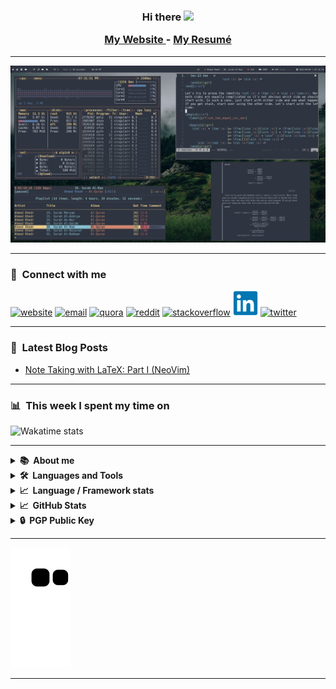 <h3 align='center'>
  Hi there <a href='https://damrah.netlify.app'><img src='https://media.giphy.com/media/hvRJCLFzcasrR4ia7z/giphy.gif' width='5%'></a>

  <a href='https://damrah.netlify.app'>My Website </a> - <a href=''> My Resumé </a>
</h3>

---

<p align='center'>
   <a href='https://github.com/SingularisArt/Singularis' target='_blank'>
      <img src='https://github.com/SingularisArt/Singularis/blob/master/media/main.png?raw=true' alt='dotfiles'/>
   </a>
</p>

---

### 🔗 &nbsp;Connect with me

<a href='https://damrah.netlify.app/contact/' target='_blank'><img src='https://damrah.netlify.app/images/avatar.png' alt='website' width='40' height='40'/></a>
<a href='https://mail.google.com/mail/u/0/#inbox?compose=GTvVlcSGMSwqgnfPPBPVMFHQldPGpSJfVXXdGZgKkQRPRLHPTPWDxGPNzCJhpbFJLFkdLWHnPcBrT' target='_blank'><img src='https://cdn.pixabay.com/photo/2016/01/26/17/15/gmail-1162901_960_720.png' alt='email' width='40' height='40'/></a>
<a href='https://www.quora.com/profile/SingularisArt' target='_blank'><img src='https://user-images.githubusercontent.com/57925294/136809794-30811c32-5dc2-4526-afa4-abb2be2ecba5.png' alt='quora' width='40' height='40'/></a>
<a href='https://www.reddit.com/user/Desperate_Party_9259' target='_blank'><img src='https://user-images.githubusercontent.com/57925294/136809422-7a0e564f-e112-4e40-8635-c0ed846844b6.png' alt='reddit' width='40' height='40'/></a>
<a href='https://stackoverflow.com/users/16841521/singularisart' target='_blank'><img src='https://user-images.githubusercontent.com/57925294/136809613-d10d4955-7b64-4c3d-98a2-7c25a24c1d5d.png' alt='stackoverflow' width='40' height='40'/></a>
<a href='https://www.linkedin.com/in/hashem-damrah-a735b4231' target='_blank'><img src='https://raw.githubusercontent.com/devicons/devicon/master/icons/linkedin/linkedin-original.svg' alt='linkedin' width='40' height='40'/></a>
<a href='' target='_blank'><img src='https://raw.githubusercontent.com/rahuldkjain/github-profile-readme-generator/master/src/images/icons/Social/twitter.svg' alt='twitter' width='40' height='40'/></a>

---

### 📕 &nbsp;Latest Blog Posts
<!-- BLOG-POST-LIST:START -->
- [Note Taking with LaTeX: Part I (NeoVim)](https://damrah.netlify.app/post/note-taking-with-latex-part-1/)
<!-- BLOG-POST-LIST:END -->

---

### 📊 &nbsp;This week I spent my time on

![Wakatime stats](https://github-readme-stats.vercel.app/api/wakatime?username=SingularisArt&hide_title=true&hide_border=true&langs_count=10&bg_color=00000000&text_color=777)

---

<details>
  <summary><b>📚 &nbsp;About me</b></summary>
</details>

<details>
  <summary><b>🛠️&nbsp;&nbsp;Languages&nbsp;and&nbsp;Tools</b></summary>
  <br/>
  <p align='left'>
    <a href='https://angular.io' target='_blank'><img src='https://angular.io/assets/images/logos/angular/angular.svg' alt='angular' width='40' height='40'/></a>
    <a href='https://www.gnu.org/software/bash/' target='_blank'><img src='https://www.vectorlogo.zone/logos/gnu_bash/gnu_bash-icon.svg' alt='bash' width='40' height='40'/></a>
    <a href='https://www.cprogramming.com/' target='_blank'><img src='https://raw.githubusercontent.com/devicons/devicon/master/icons/c/c-original.svg' alt='c' width='40' height='40'/></a>
    <a href='https://www.w3schools.com/cpp/' target='_blank'><img src='https://raw.githubusercontent.com/devicons/devicon/master/icons/cplusplus/cplusplus-original.svg' alt='cplusplus' width='40' height='40'/></a>
    <a href='https://www.w3schools.com/css/' target='_blank'><img src='https://raw.githubusercontent.com/devicons/devicon/master/icons/css3/css3-original-wordmark.svg' alt='css3' width='40' height='40'/></a>
    <a href='https://www.docker.com/' target='_blank'><img src='https://raw.githubusercontent.com/devicons/devicon/master/icons/docker/docker-original-wordmark.svg' alt='docker' width='40' height='40'/></a>
    <a href='https://expressjs.com' target='_blank'><img src='https://raw.githubusercontent.com/devicons/devicon/master/icons/express/express-original-wordmark.svg' alt='express' width='40' height='40'/></a>
    <a href='https://flask.palletsprojects.com/' target='_blank'><img src='https://www.vectorlogo.zone/logos/pocoo_flask/pocoo_flask-icon.svg' alt='flask' width='40' height='40'/></a>
    <a href='https://git-scm.com/' target='_blank'><img src='https://www.vectorlogo.zone/logos/git-scm/git-scm-icon.svg' alt='git' width='40' height='40'/></a>
    <a href='https://gohugo.io/' target='_blank'><img src='https://api.iconify.design/logos-hugo.svg' alt='hugo' width='40' height='40'/></a>
    <a href='https://developer.mozilla.org/en-US/docs/Web/JavaScript' target='_blank'><img src='https://raw.githubusercontent.com/devicons/devicon/master/icons/javascript/javascript-original.svg' alt='javascript' width='40' height='40'/></a>
    <a href='https://www.linux.org/' target='_blank'><img src='https://raw.githubusercontent.com/devicons/devicon/master/icons/linux/linux-original.svg' alt='linux' width='40' height='40'/></a>
    <a href='https://www.mongodb.com/' target='_blank'><img src='https://raw.githubusercontent.com/devicons/devicon/master/icons/mongodb/mongodb-original-wordmark.svg' alt='mongodb' width='40' height='40'/></a>
    <a href='https://www.mysql.com/' target='_blank'><img src='https://raw.githubusercontent.com/devicons/devicon/master/icons/mysql/mysql-original-wordmark.svg' alt='mysql' width='40' height='40'/></a>
    <a href='https://www.nginx.com' target='_blank'><img src='https://raw.githubusercontent.com/devicons/devicon/master/icons/nginx/nginx-original.svg' alt='nginx' width='40' height='40'/></a>
    <a href='https://nodejs.org' target='_blank'><img src='https://raw.githubusercontent.com/devicons/devicon/master/icons/nodejs/nodejs-original-wordmark.svg' alt='nodejs' width='40' height='40'/></a>
    <a href='https://www.php.net' target='_blank'><img src='https://raw.githubusercontent.com/devicons/devicon/master/icons/php/php-original.svg' alt='php' width='40' height='40'/></a>
    <a href='https://www.postgresql.org' target='_blank'><img src='https://raw.githubusercontent.com/devicons/devicon/master/icons/postgresql/postgresql-original-wordmark.svg' alt='postgresql' width='40' height='40'/></a>
    <a href='https://postman.com' target='_blank'><img src='https://www.vectorlogo.zone/logos/getpostman/getpostman-icon.svg' alt='postman' width='40' height='40'/></a>
    <a href='https://github.com/puppeteer/puppeteer' target='_blank'><img src='https://www.vectorlogo.zone/logos/pptrdev/pptrdev-official.svg' alt='puppeteer' width='40' height='40'/></a>
    <a href='https://www.python.org' target='_blank'><img src='https://raw.githubusercontent.com/devicons/devicon/master/icons/python/python-original.svg' alt='python' width='40' height='40'/></a>
    <a href='https://reactjs.org/' target='_blank'><img src='https://raw.githubusercontent.com/devicons/devicon/master/icons/react/react-original-wordmark.svg' alt='react' width='40' height='40'/></a>
    <a href='https://redis.io' target='_blank'><img src='https://raw.githubusercontent.com/devicons/devicon/master/icons/redis/redis-original-wordmark.svg' alt='redis' width='40' height='40'/></a>
    <a href='https://sass-lang.com' target='_blank'><img src='https://raw.githubusercontent.com/devicons/devicon/master/icons/sass/sass-original.svg' alt='sass' width='40' height='40'/></a>
    <a href='https://www.selenium.dev' target='_blank'><img src='https://raw.githubusercontent.com/detain/svg-logos/780f25886640cef088af994181646db2f6b1a3f8/svg/selenium-logo.svg' alt='selenium' width='40' height='40'/></a>
    <a href='https://www.sqlite.org/' target='_blank'><img src='https://www.vectorlogo.zone/logos/sqlite/sqlite-icon.svg' alt='sqlite' width='40' height='40'/></a>
    <a href='https://travis-ci.org' target='_blank'><img src='https://www.vectorlogo.zone/logos/travis-ci/travis-ci-icon.svg' alt='travisci' width='40' height='40'/></a>
    <a href='https://www.typescriptlang.org/' target='_blank'><img src='https://raw.githubusercontent.com/devicons/devicon/master/icons/typescript/typescript-original.svg' alt='typescript' width='40' height='40'/></a>
    <a href='https://www.ruby-lang.org/en/' target='_blank'><img src='https://raw.githubusercontent.com/devicons/devicon/master/icons/ruby/ruby-original.svg' alt='ruby' width='40' height='40'/></a>
    <a href='https://www.perl.org/' target='_blank'><img src='https://raw.githubusercontent.com/devicons/devicon/master/icons/perl/perl-original.svg' alt='perl' width='40' height='40'/></a>
    <a href='https://www.java.com/en/' target='_blank'><img src='https://raw.githubusercontent.com/devicons/devicon/master/icons/java/java-original.svg' alt='java' width='40' height='40'/></a>
    <a href='https://www.rust-lang.org/' target='_blank'><img src='https://raw.githubusercontent.com/devicons/devicon/master/icons/rust/rust-plain.svg' alt='rust' width='40' height='40'/></a>
    <a href='https://www.lua.org/' target='_blank'><img src='https://raw.githubusercontent.com/devicons/devicon/master/icons/lua/lua-original.svg' alt='lua' width='40' height='40'/></a>
    <a href='https://neovim.io/' target='_blank'><img src='https://raw.githubusercontent.com/devicons/devicon/master/icons/vim/vim-original.svg' alt='neovim' width='40' height='40'/></a>
  </p>
</details>

<details>
  <summary><b>📈&nbsp;&nbsp;Language&nbsp;/&nbsp;Framework stats</b></summary>
  <br/>
  <a href='https://profile.codersrank.io/user/SingularisArt/'>
    <img src='https://cr-skills-chart-widget.azurewebsites.net/api/api?username=SingularisArt'>
  </a>
</details>

<details>
  <summary><b>📈&nbsp;&nbsp;GitHub Stats</b></summary>
  <br/>

  <img src='https://github-readme-stats.vercel.app/api/top-langs?username=SingularisArt&show_icons=true&locale=en&layout=compact&theme=radical&langs_count=8'/>
  <img src='https://github-readme-stats.vercel.app/api?username=SingularisArt&show_icons=true&locale=en&theme=radical' alt='SingularisArt'/>
</details>

<details>
  <summary><b>🔒&nbsp;&nbsp;PGP&nbsp;Public&nbsp;Key</b></summary>
  <br />

```
-----BEGIN PGP PUBLIC KEY BLOCK-----

mQINBGKYUN4BEADWC13KkEebJ2bdQW7Flry+7BoLVH+vBIwGj3fkM9keZqIu39b1
3gbPF5iIo2pLAZ0+RybKXLzvd1uei+nFj2sHdLaJaltszY1+Dy4JTwjcm8gjfAxL
FwL3wBUj+Ju5g2PjmT+jty/d41aOkBLkzxJMH7KYygJ/zkqCZLW47yMkg7awWWVe
GadU2WNQ6lVuWQXaXOKMQk72no4Cwv+Cf7SMn4UoiCu331skVH4ZtJSYFsebtYeW
pBfOj5ha6Sims/0ho+4n+qmoscLfRm/e9wWYzlC4EQIn+aauhTH0GTJ0h8ilsShq
hkLEqiYezAYM3ifPkgsMH004kd+ZB+RzOFCHEKB37IhTeR5SFnNC4o8RI9WWD+8e
vQg8Ouoa4QseoPn+JH6svTXxuwnNLqEC01qdcZo6YbTeuFPC/mpuldiMMWPXagEc
coarEKZWIxzcDnVIh4jgU6Hi2m0WA8c+t1Lmta2g+v+wd0lhlp56BP722/XNRiwn
0IXavZALcQ1Tz2Tb9eSpWiEWX6H28zZF1GFYoWpE8vOQpj44nVhEAmH72oXrU5Wn
oa9tCaK9mhtd3mrEEAg2ERCp8aYNBIQJVqvInVE30noRUYOjFGATbK1rLs9iVhOm
SDIGZrKQ6VGrOqgm7omvPjvENKTd8GiY58z2tUPgfSMMOezztqH8Moq1PQARAQAB
tCZIYXNoZW0gQS4gRGFtcmFoIDxkZXJtZG9ybTJAZ21haWwuY29tPokCVAQTAQgA
PgIbAwULCQgHAgYVCgkICwIEFgIDAQIeAQIXgBYhBOYe6rzcQ3barSs8p6pt+m8W
MBnuBQJiwINPBQkAT79xAAoJEKpt+m8WMBnur9oP/2JLmPXuZ/dnPv+nRzFbc/DL
00cT345g8uIo2u84TWO0kzXk946oQurRcC5szkcjGZe5hQknTNuhry3TxuXKsn/5
mtj8M0L/b+QDi1Tcu6wy3Z3TFFzDVrJ0xeYf/Erv3OrBt9qvbiAL7FF0s5HdDoOC
/EyjcM04wG+x4xQ8nZPV+ZMU3lz06GuQ1JOiEAydjtfUomxCwwZB0SjVXM6LLUVM
0pHXn+PQRiuvZ6OZoUtSKUskENJEwOXNc5D3JD/tL+SGmkP8xbWpFwp1WPAyYZke
9OyR7ZDzc20TgbDC1pkCEIP1CzAFVmD4cZYCEJL4cV0fESodfHGl3AuRKOXMAHAI
+c0uY1WoIylLwlzuzNwql+nG4bJvG++KkwNmwK5LLUBuRGMJUjwDy4s+IuuK2ESn
+EIJ2LFpZ+G428X+yN2OpV+qiatFKXech77tloqOQHAkfJAmZ980I8QCVFvhj7bk
b7K1T0FBNypWNvu2EGKk6G3kgbYyUFDwhFRyeuW7AO1EYClefEg5spJI7wjwARtg
OZewl9dVbdIe6opOx777R6iKf5ewrPQ1ePsLPTkzYVDmfP1Emz3l1zigGsYyV9Ji
rhqobMgoV6h8RYBw9F0Zr5+sty1JNhWTuex443jzWO1hR/llDc8suaZjWac8bsg3
azpvWi8kC5CkJ5jiRnqiuQINBGKYUN4BEADP1NwEhspdpBxVc0wEY8Pt6vYHC7In
/lRoIfJPBAfk5zravN7miyDS0msHx13j2jb8N35Ds+ApIVoC+qOT2J0A7uQPR2bw
N6D8hTx+BqRfHsExwm2Rt8Ve58kjvOUvcEFy4P1mKy2eLNshqonGrRir68AxUNfT
fZMqt602WN1t3qLvrerMqwUcd0/WyH8oS1XVOL7dO/HQwDz7MzgGTxbdC04k/+z0
NtTObgQ2WpO0jzc97WOBCu/dlZMvew8CXqIQf5HIMhOA3rM37fSY+Cq3AG5x6x1b
QKB9rxNyAyjpUzCWZzmkeMHu4Cak1kA58lYdY7ntkFqhTA0U7qsLjxEyjoxKmjBJ
mqsk/ehZCw4a3WCNPEtv94DxGujPMo0p5BBatkM0F765bhqhtLZuqMWlvrJ3xMr2
59pmNaU/x+oC65OTwyfnyd2yqfQFeUkzon0j9Cqfne8NRm0rA6LARYn6BU1hvuaC
y7FOXm2MYWmpLtXEvahf04VZKD2/Dv4ce2VzJVR1QX8DZXj9ItIrhHfWx4e0kgCn
KAM6WaOV3Ogp10sdIaNlvuqzu4jq7SQdfsoXJtnthmvc3B6CcSu/Il4bktcPeeRZ
v+eolKC40QXlYhTvwQAFR+CQkCYd59SPC/+F/pMGKE5rHjy69s3oZgsmSK5yyUUo
+F2QFXg6lb/AmQARAQABiQI8BBgBCAAmFiEE5h7qvNxDdtqtKzynqm36bxYwGe4F
AmKYUN4CGwwFCQAnjQAACgkQqm36bxYwGe7eKhAAuLi1kQKI0LIHiQuBwOUUSpPM
Ex0+c9pY5s67f045FV+t6LWFxn3qm3mltrxGsrwdqZl3ZcBP8W/0qJG94gVstjEA
4MqtFvhSNmf9spGgHhJSN2NGrZXmLkMj7JA/3z5P+Dx3uGIVkUGWUPFGQtg7dvsO
iEwxFkN3XBIIOIh1y6M89s0dN/BKgdZlUVEaLZJk4WG4vENafyIzsut+ZzcVGr2d
ywxwJGgx6tuaBJHS/lYUfnudMDIxm4t/yw5tByni0woA5wsCIcdvU/UBQfqBcy4a
Jt/4DKAS095izq0FFlLZS04r/3ikZ3HGz+VfuOLp1chIQu3n08NIxF/5WuBhmDeI
66Cm9zyIzR4/6klcRb2EEWgap4Aqdl6ciULkIc7uswHRwtRuPn4qdtE93+XAvf0h
wzezst+cXc5WMDBugo9Xm64aYl+NkJ1DxkbMkdDdgkdbkM+X6gIoZ0lsz/RIGlAm
whcBH2phZFU+iiIz72cAQpYX++y+ApQRSABO+4RdGnVeFxEilDzvukjry1Pn/v+p
jTT3FpEn7GTBCuLUOkWdKT8XG/S9mGL71Xspag09gI1tTAy9dNzKDrKhcW1N6bS5
JEbC+Qqhik07kluIb/iuiXDsg04qbHptDSB+l3wJhAalxc4IMq9ypvyv0hzUzTBR
VhB/XGmT3SFE+CHSTmU=
=aTU2
-----END PGP PUBLIC KEY BLOCK-----
```

</details>

---

![snake gif](https://github.com/SingularisArt/SingularisArt/blob/output/github-contribution-grid-snake.svg)

---
